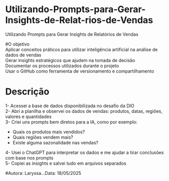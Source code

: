 # Utilizando-Prompts-para-Gerar-Insights-de-Relat-rios-de-Vendas
Utilizando Prompts para Gerar Insights de Relatórios de Vendas

#O objetivo  
Aplicar conceitos práticos para utilizar inteligência artificial na análise de dados de vendas  
Gerar insights estratégicos que ajudem na tomada de decisão  
Documentar os processos utilizados durante o projeto  
Usar o GitHub como ferramenta de versionamento e compartilhamento

# Descrição
1- Acessei a base de dados disponibilizada no desafio da DIO  
2- Abri a planilha e observei os dados de vendas: produtos, datas, regiões, valores e quantidades  
3- Criei uns prompts bem diretos para a IA, como por exemplo:  
   - Quais os produtos mais vendidos?  
   - Quais regiões vendem mais?  
   - Existe alguma sazonalidade nas vendas?  

4- Usei o ChatGPT para interpretar os dados e me ajudar a tirar conclusões com base nos prompts  
5- Copiei as insights e salvei tudo em arquivos separados  

#Autora: Laryssa...Data: 18/05/2025

